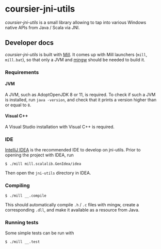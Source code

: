 # coursier-jni-utils

*coursier-jni-utils* is a small library allowing to tap into various Windows
native APIs from Java / Scala via JNI.


## Developer docs

*coursier-jni-utils* is built with
[Mill](https://com-lihaoyi.github.io/mill). It comes up with Mill launchers
(`mill`, `mill.bat`), so that only a JVM and [mingw](https://www.mingw-w64.org)
should be needed to build it.

### Requirements

#### JVM

A JVM, such as AdoptOpenJDK 8 or 11, is required.
To check if such a JVM is installed, run
`java -version`, and check that it prints a version
higher than or equal to `8`.

#### Visual C++

A Visual Studio installation with Visual C++ is required.

### IDE

[IntelliJ IDEA](https://www.jetbrains.com/idea) is the recommended IDE to
develop on jni-utils. Prior to opening the project with IDEA, run
```text
$ ./mill mill.scalalib.GenIdea/idea
```

Then open the `jni-utils` directory in IDEA.

### Compiling

```text
$ ./mill __.compile
```

This should automatically compile `.h` / `.c` files with mingw, create a
corresponding `.dll`, and make it available as a resource from Java.

### Running tests

Some simple tests can be run with
```text
$ ./mill __.test
```
